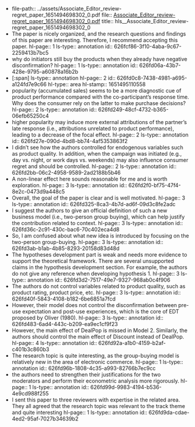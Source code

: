 - file-path:: ../assets/Associate_Editor_review-regret_paper_1651494698302_0.pdf
  file:: [Associate_Editor_review-regret_paper_1651494698302_0.pdf](../assets/Associate_Editor_review-regret_paper_1651494698302_0.pdf)
  title:: hls__Associate_Editor_review-regret_paper_1651494698302_0
- The paper is nicely organized, and the research questions and findings of this paper are interesting. Therefore, I recommend accepting this paper.
  hl-page:: 1
  ls-type:: annotation
  id:: 626fcf86-3f10-4aba-9c67-2259413b7bc5
- why do initiators still buy the products when they already have negative disconfirmation?
  hl-page:: 1
  ls-type:: annotation
  id:: 626fd06a-43b7-428e-9795-a60878a16b2b
- [:span]
  ls-type:: annotation
  hl-page:: 2
  id:: 626fd0c8-7438-4981-a695-a124fd7e9c66
  hl-type:: area
  hl-stamp:: 1651495110558
- popularity (accumulated sales) seems to be a more diagnostic cue of product performance compared with the co-participant’s response time. Why does the consumer rely on the latter to make purchase decisions?
  hl-page:: 2
  ls-type:: annotation
  id:: 626fd249-48cf-4732-b365-06efb65250c4
- higher popularity may induce more external attributions of the partner’s late response (i.e., attributions unrelated to product performance), leading to a decrease of the focal effect.
  hl-page:: 2
  ls-type:: annotation
  id:: 626fd27e-090d-4bd8-bb74-4af5353863f2
- I didn’t see how the authors controlled for endogenous variables such as product quality. In addition, when the campaign was initiated (e.g., day vs. night, or work days vs. weekends) may also influence consumer regret and should be controlled.
  hl-page:: 2
  ls-type:: annotation
  id:: 626fd2bb-06c2-4958-9589-2ad2188b5b46
- A non-linear effect here sounds reasonable for me and is worth exploration.
  hl-page:: 3
  ls-type:: annotation
  id:: 626fd2f0-bf75-47f4-8e2c-0473d9a448c5
- Overall, the goal of the paper is clear and is well motivated.
  hl-page:: 3
  ls-type:: annotation
  id:: 626fd325-8ca3-4b7d-ad6f-09d3c8fe2adc
- I suggest the authors to give an official definition of such a new business model (i.e., two-person group buying), which can help justify the contribution related to context.
  hl-page:: 3
  ls-type:: annotation
  id:: 626fd36c-2c91-430c-bac6-70c402eca4d8
- So, I am confused about what new idea is introduced by focusing on the two-person group-buying.
  hl-page:: 3
  ls-type:: annotation
  id:: 626fd3ab-b1ab-4b85-8293-20158d83d48d
- The hypotheses development part is weak and needs more evidence to support the theoretical framework. There are several unsupported claims in the hypothesis development section. For example, the authors do not give any reference when developing hypothesis 1.
  hl-page:: 3
  ls-type:: annotation
  id:: 626fd3d2-7517-49e7-9327-968ab0c4f906
- The authors do not control variables related to product quality, such as product rating, product price, etc.
  hl-page:: 3
  ls-type:: annotation
  id:: 626fd40f-5843-4108-b182-6be6851a7fcd
- However, their model does not control the disconfirmation between pre-use expectation and post-use experiences, which is the core of EDT proposed by Oliver (1980).
  hl-page:: 3
  ls-type:: annotation
  id:: 626fd483-6ad4-443c-b209-ea9ec1cf9f23
- However, the main effect of DealPop is missed in Model 2. Similarly, the authors should control the main effect of Discount instead of DealPop.
  hl-page:: 4
  ls-type:: annotation
  id:: 626fd92a-a1b0-4159-b2af-c401b3c860b3
- The research topic is quite interesting, as the group-buying model is relatively new in the area of electronic commerce.
  hl-page:: 1
  ls-type:: annotation
  id:: 626fd96b-1808-4c35-a993-82766b7ec9cc
- the authors need to strengthen their justifications for the two moderators and perform their econometric analysis more rigorously.
  hl-page:: 1
  ls-type:: annotation
  id:: 626fd99d-9983-4194-b536-4e9cd988f255
- I sent this paper to three reviewers with expertise in the related area. They all agreed that the research topic was relevant to the track theme and quite interesting
  hl-page:: 1
  ls-type:: annotation
  id:: 626fd9da-cdae-4ed2-95af-7027b34639b2